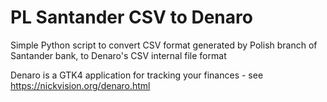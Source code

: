# PL Santander CSV to Denaro
Simple Python script to convert CSV format generated by Polish branch of Santander bank, to Denaro's CSV internal file format

Denaro is a GTK4 application for tracking your finances - see https://nickvision.org/denaro.html
